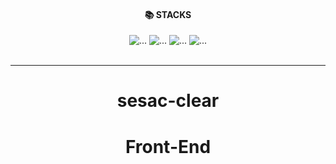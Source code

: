 <div align="center">

<div style="text-align: center;"><h4>📚 STACKS</h4></div>

<div style="text-align: center;">

<img src="https://img.shields.io/badge/javascript-F7DF1E?style=for-the-badge&logo=javascript&logoColor=black" alt="...">
<img src="https://img.shields.io/badge/Next.js-F7DF1E?style=for-the-badge&logo=Next.js&logoColor=black" alt="...">
<img src="https://img.shields.io/badge/Typescript-3178C6?style=for-the-badge&logo=Typescript&logoColor=white" alt="..."/>
<img src="https://img.shields.io/badge/Tailwind CSS-06B6D4?style=for-the-badge&logo=Tailwind CSS&logoColor=white" alt="..."/>
</div>

<br />
<hr />

<h1 style="text-align: center;">sesac-clear</h1>
<h1 style="text-align: center;">Front-End</h1>
</div>
